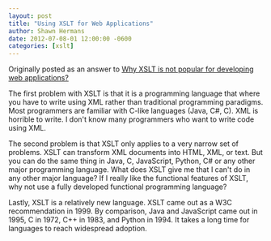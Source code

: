 ```yaml
---
layout: post
title: "Using XSLT for Web Applications"
author: Shawn Hermans
date: 2012-07-08-01 12:00:00 -0600
categories: [xslt]
---
```

Originally posted as an answer to [Why XSLT is not popular for developing web applications?](https://www.quora.com/Why-XSLT-is-not-popular-for-developing-web-applications/answer/Shawn-Hermans?srid=hLq3)

The first problem with XSLT is that it is a programming language that where you have to write using XML rather than traditional programming paradigms.  Most programmers are familiar with C-like languages (Java, C#, C).  XML is horrible to write.  I don't know many programmers who want to write code using XML.  

The second problem is that XSLT only applies to a very narrow set of problems.  XSLT can transform XML documents into HTML, XML, or text.  But you can do the same thing in Java, C, JavaScript, Python, C# or any other major programming language.  What does XSLT give me that I can't do in any other major language? If I really like the functional features of XSLT, why not use a fully developed functional programming language?

Lastly, XSLT is a relatively new language.  XSLT came out as a W3C recommendation in 1999. By comparison, Java and JavaScript came out in 1995, C in 1972, C++ in 1983, and Python in 1994.  It takes a long time for languages to reach widespread adoption.
